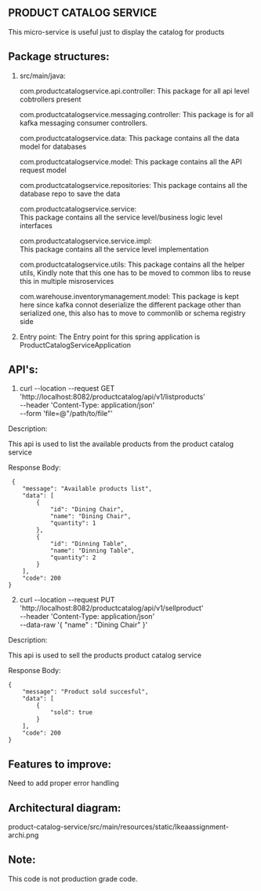 PRODUCT CATALOG SERVICE
---

This micro-service is useful just to display the catalog for products

Package structures:
---
1. src/main/java:

     com.productcatalogservice.api.controller:
       This package for all api level cobtrollers present
       
     com.productcatalogservice.messaging.controller:
       This package is for all kafka messaging consumer controllers.
       
     com.productcatalogservice.data:
       This package contains all the data model for databases
       
     com.productcatalogservice.model:
       This package contains all the API request model
       
     com.productcatalogservice.repositories:
       This package contains all the database repo to save the data
       
     com.productcatalogservice.service:   
       This package contains all the service level/business logic level interfaces
       
     com.productcatalogservice.service.impl:     
        This package contains all the service level implementation
        
     com.productcatalogservice.utils:
        This package contains all the helper utils, Kindly note that this one has to be moved to common libs to reuse this in multiple misroservices
        
      com.warehouse.inventorymanagement.model:
         This package is kept here since kafka connot deserialize the different package other than serialized one, this also has to move to commonlib or schema registry side
         
         
         
2. Entry point:
   The Entry point for this spring application is ProductCatalogServiceApplication
   
   
API's:
---

1. curl --location --request GET 'http://localhost:8082/productcatalog/api/v1/listproducts' \
--header 'Content-Type: application/json' \
--form 'file=@"/path/to/file"'

Description:

  This api is used to list the available products from the product catalog service
  
Response Body:

```
 {
    "message": "Available products list",
    "data": [
        {
            "id": "Dining Chair",
            "name": "Dining Chair",
            "quantity": 1
        },
        {
            "id": "Dinning Table",
            "name": "Dinning Table",
            "quantity": 2
        }
    ],
    "code": 200
}
```


2. curl --location --request PUT 'http://localhost:8082/productcatalog/api/v1/sellproduct' \
--header 'Content-Type: application/json' \
--data-raw '{
    "name" : "Dining Chair"
}'

Description:

  This api is used to sell the products product catalog service
  
Response Body:

```
{
    "message": "Product sold succesful",
    "data": [
        {
            "sold": true
        }
    ],
    "code": 200
}
```

Features to improve:
---
Need to add proper error handling


Architectural diagram:
--
product-catalog-service/src/main/resources/static/Ikeaassignment-archi.png


Note:
---
This code is not production grade code.
        
